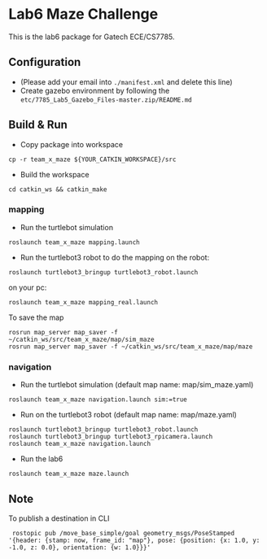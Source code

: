 # Lab6 Maze Challenge
This is the lab6 package for Gatech ECE/CS7785.

## Configuration
* (Please add your email into `./manifest.xml` and delete this line)
* Create gazebo environment by following the `etc/7785_Lab5_Gazebo_Files-master.zip/README.md`


## Build & Run
* Copy package into workspace
```
cp -r team_x_maze ${YOUR_CATKIN_WORKSPACE}/src
```
* Build the workspace
```
cd catkin_ws && catkin_make
```
### mapping
* Run the turtlebot simulation 
```
roslaunch team_x_maze mapping.launch
```
* Run the turtlebot3 robot to do the mapping
on the robot:
```
roslaunch turtlebot3_bringup turtlebot3_robot.launch
```
on your pc:
```
roslaunch team_x_maze mapping_real.launch
```

To save the map
```
rosrun map_server map_saver -f ~/catkin_ws/src/team_x_maze/map/sim_maze
rosrun map_server map_saver -f ~/catkin_ws/src/team_x_maze/map/maze
```
### navigation
* Run the turtlebot simulation (default map name: map/sim_maze.yaml)
```
roslaunch team_x_maze navigation.launch sim:=true 
```
* Run on the turtlebot3 robot (default map name: map/maze.yaml)
```
roslaunch turtlebot3_bringup turtlebot3_robot.launch
roslaunch turtlebot3_bringup turtlebot3_rpicamera.launch
roslaunch team_x_maze navigation.launch
```
* Run the lab6
```
roslaunch team_x_maze maze.launch

```

## Note

To publish a destination in CLI
```
 rostopic pub /move_base_simple/goal geometry_msgs/PoseStamped  '{header: {stamp: now, frame_id: "map"}, pose: {position: {x: 1.0, y: -1.0, z: 0.0}, orientation: {w: 1.0}}}'

```


